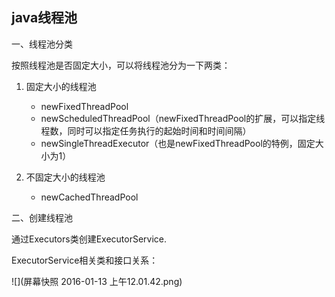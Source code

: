 java线程池
---


一、线程池分类

按照线程池是否固定大小，可以将线程池分为一下两类：

1. 固定大小的线程池
	* newFixedThreadPool
	* newScheduledThreadPool（newFixedThreadPool的扩展，可以指定线程数，同时可以指定任务执行的起始时间和时间间隔）
	* newSingleThreadExecutor（也是newFixedThreadPool的特例，固定大小为1）
	
2. 不固定大小的线程池
	* newCachedThreadPool

二、创建线程池

通过Executors类创建ExecutorService.

ExecutorService相关类和接口关系：

![](屏幕快照 2016-01-13 上午12.01.42.png)



